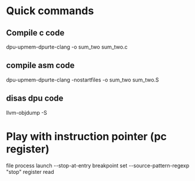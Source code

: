 
# Quick commands
## Compile c code

dpu-upmem-dpurte-clang -o sum_two sum_two.c

## compile asm code
dpu-upmem-dpurte-clang -nostartfiles -o sum_two sum_two.S

## disas dpu code
 llvm-objdump -S <object>

 # Play with instruction pointer (pc register)

file <binary>
process launch --stop-at-entry
breakpoint set --source-pattern-regexp "stop"
register read